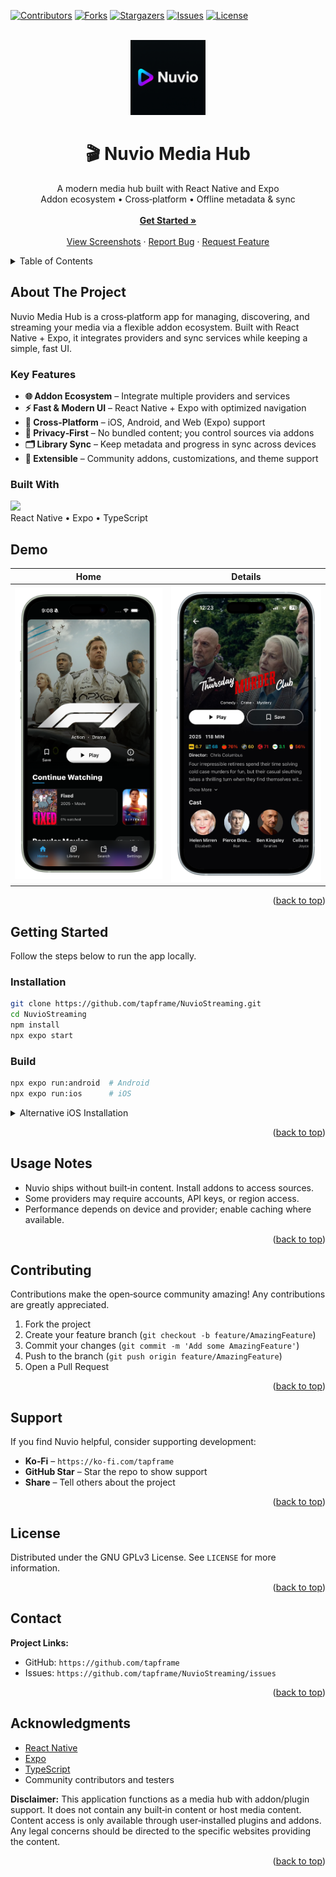 <!-- Improved compatibility of back to top link -->
<a id="readme-top"></a>

<!-- PROJECT SHIELDS -->
[![Contributors][contributors-shield]][contributors-url]
[![Forks][forks-shield]][forks-url]
[![Stargazers][stars-shield]][stars-url]
[![Issues][issues-shield]][issues-url]
[![License][license-shield]][license-url]

<!-- PROJECT LOGO -->
<br />
<div align="center">
  <img src="assets/titlelogo.png" alt="Nuvio Logo" width="120" />
  <h1 align="center">🎬 Nuvio Media Hub</h1>
  <p align="center">
    A modern media hub built with React Native and Expo
    <br />
    Addon ecosystem • Cross‑platform • Offline metadata & sync
    <br />
    <br />
    <a href="#getting-started"><strong>Get Started »</strong></a>
    <br />
    <br />
    <a href="#demo">View Screenshots</a>
    ·
    <a href="https://github.com/tapframe/NuvioStreaming/issues/new?labels=bug&template=bug_report.md">Report Bug</a>
    ·
    <a href="https://github.com/tapframe/NuvioStreaming/issues/new?labels=enhancement&template=feature_request.md">Request Feature</a>
  </p>
</div>

<!-- TABLE OF CONTENTS -->
<details>
  <summary>Table of Contents</summary>
  <ol>
    <li>
      <a href="#about-the-project">About The Project</a>
      <ul>
        <li><a href="#key-features">Key Features</a></li>
        <li><a href="#built-with">Built With</a></li>
      </ul>
    </li>
    <li><a href="#demo">Screenshots</a></li>
    <li>
      <a href="#getting-started">Getting Started</a>
      <ul>
        <li><a href="#installation">Installation</a></li>
        <li><a href="#build">Build</a></li>
      </ul>
    </li>
    <li><a href="#usage-notes">Usage Notes</a></li>
    <li><a href="#contributing">Contributing</a></li>
    <li><a href="#support">Support</a></li>
    <li><a href="#license">License</a></li>
    <li><a href="#contact">Contact</a></li>
    <li><a href="#acknowledgments">Acknowledgments</a></li>
  </ol>
  </details>

<!-- ABOUT THE PROJECT -->
## About The Project

Nuvio Media Hub is a cross‑platform app for managing, discovering, and streaming your media via a flexible addon ecosystem. Built with React Native + Expo, it integrates providers and sync services while keeping a simple, fast UI.

### Key Features

* **🌐 Addon Ecosystem** – Integrate multiple providers and services
* **⚡ Fast & Modern UI** – React Native + Expo with optimized navigation
* **📱 Cross‑Platform** – iOS, Android, and Web (Expo) support
* **🔐 Privacy‑First** – No bundled content; you control sources via addons
* **🗂️ Library Sync** – Keep metadata and progress in sync across devices
* **🧩 Extensible** – Community addons, customizations, and theme support

### Built With

<p align="left">
  <a href="https://skillicons.dev">
    <img src="https://skillicons.dev/icons?i=react,typescript,nodejs,expo,github,githubactions&theme=light&perline=6" />
  </a>
  <br/>
  React Native • Expo • TypeScript
  </p>

<!-- DEMO / SCREENSHOTS -->
## Demo
<a id="demo"></a>

| Home | Details |
|:----:|:-------:|
| ![Home](screenshots/Simulator%20Screenshot%20-%20iPhone%2016%20Pro%20-%202025-08-27%20at%2021.08.32-portrait.png) | ![Details](screenshots/WhatsApp%20Image%202025-09-02%20at%2000.24.31-portrait.png) |

<p align="right">(<a href="#readme-top">back to top</a>)</p>

<!-- GETTING STARTED -->
## Getting Started

Follow the steps below to run the app locally.

### Installation

```bash
git clone https://github.com/tapframe/NuvioStreaming.git
cd NuvioStreaming
npm install
npx expo start
```

### Build

```bash
npx expo run:android  # Android
npx expo run:ios      # iOS
```

<details>
  <summary>Alternative iOS Installation</summary>

  ### AltStore
  <img src="https://upload.wikimedia.org/wikipedia/commons/2/20/AltStore_logo.png" width="24" height="24" align="left"> [![Add to AltStore](https://img.shields.io/badge/Add%20to-AltStore-blue?style=for-the-badge)](https://tinyurl.com/NuvioAltstore)

  ### SideStore
  <img src="https://github.com/SideStore/assets/blob/main/icon.png?raw=true" width="24" height="24" align="left"> [![Add to SideStore](https://img.shields.io/badge/Add%20to-SideStore-green?style=for-the-badge)](https://tinyurl.com/NuvioSidestore)

  **Manual URL:** `https://raw.githubusercontent.com/tapframe/NuvioStreaming/main/nuvio-source.json`

</details>

<p align="right">(<a href="#readme-top">back to top</a>)</p>

## Usage Notes

* Nuvio ships without built‑in content. Install addons to access sources.
* Some providers may require accounts, API keys, or region access.
* Performance depends on device and provider; enable caching where available.

<p align="right">(<a href="#readme-top">back to top</a>)</p>

## Contributing

Contributions make the open‑source community amazing! Any contributions are greatly appreciated.

1. Fork the project
2. Create your feature branch (`git checkout -b feature/AmazingFeature`)
3. Commit your changes (`git commit -m 'Add some AmazingFeature'`)
4. Push to the branch (`git push origin feature/AmazingFeature`)
5. Open a Pull Request

<p align="right">(<a href="#readme-top">back to top</a>)</p>

## Support

If you find Nuvio helpful, consider supporting development:

* **Ko‑Fi** – `https://ko-fi.com/tapframe`
* **GitHub Star** – Star the repo to show support
* **Share** – Tell others about the project

<p align="right">(<a href="#readme-top">back to top</a>)</p>

## License

Distributed under the GNU GPLv3 License. See `LICENSE` for more information.

<p align="right">(<a href="#readme-top">back to top</a>)</p>

## Contact

**Project Links:**
* GitHub: `https://github.com/tapframe`
* Issues: `https://github.com/tapframe/NuvioStreaming/issues`

<p align="right">(<a href="#readme-top">back to top</a>)</p>

## Acknowledgments

* [React Native](https://reactnative.dev/)
* [Expo](https://expo.dev/)
* [TypeScript](https://www.typescriptlang.org/)
* Community contributors and testers

**Disclaimer:** This application functions as a media hub with addon/plugin support. It does not contain any built‑in content or host media content. Content access is only available through user‑installed plugins and addons. Any legal concerns should be directed to the specific websites providing the content.

<p align="right">(<a href="#readme-top">back to top</a>)</p>

<!-- MARKDOWN LINKS & IMAGES -->
[contributors-shield]: https://img.shields.io/github/contributors/tapframe/NuvioStreaming.svg?style=for-the-badge
[contributors-url]: https://github.com/tapframe/NuvioStreaming/graphs/contributors
[forks-shield]: https://img.shields.io/github/forks/tapframe/NuvioStreaming.svg?style=for-the-badge
[forks-url]: https://github.com/tapframe/NuvioStreaming/network/members
[stars-shield]: https://img.shields.io/github/stars/tapframe/NuvioStreaming.svg?style=for-the-badge
[stars-url]: https://github.com/tapframe/NuvioStreaming/stargazers
[issues-shield]: https://img.shields.io/github/issues/tapframe/NuvioStreaming.svg?style=for-the-badge
[issues-url]: https://github.com/tapframe/NuvioStreaming/issues
[license-shield]: https://img.shields.io/github/license/tapframe/NuvioStreaming.svg?style=for-the-badge
[license-url]: http://www.gnu.org/licenses/gpl-3.0.en.html